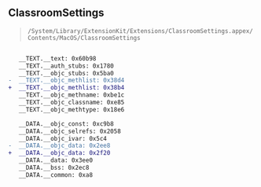 ## ClassroomSettings

> `/System/Library/ExtensionKit/Extensions/ClassroomSettings.appex/Contents/MacOS/ClassroomSettings`

```diff

   __TEXT.__text: 0x60b98
   __TEXT.__auth_stubs: 0x1780
   __TEXT.__objc_stubs: 0x5ba0
-  __TEXT.__objc_methlist: 0x38d4
+  __TEXT.__objc_methlist: 0x38b4
   __TEXT.__objc_methname: 0xbe1c
   __TEXT.__objc_classname: 0xe85
   __TEXT.__objc_methtype: 0x18e6

   __DATA.__objc_const: 0xc9b8
   __DATA.__objc_selrefs: 0x2058
   __DATA.__objc_ivar: 0x5c4
-  __DATA.__objc_data: 0x2ee8
+  __DATA.__objc_data: 0x2f20
   __DATA.__data: 0x3ee0
   __DATA.__bss: 0x2ec8
   __DATA.__common: 0xa8

```
